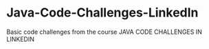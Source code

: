 # Java-Code-Challenges-LinkedIn
Basic code challenges from the course JAVA CODE CHALLENGES IN LINKEDIN
